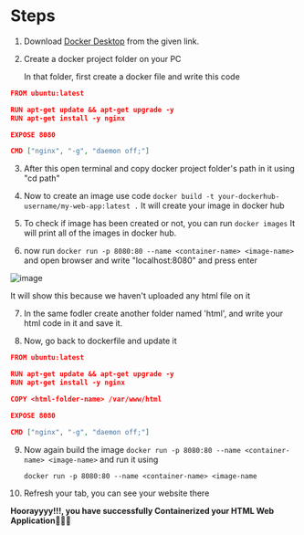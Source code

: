 # Steps
1. Download [Docker Desktop](https://www.docker.com/products/docker-desktop/) from the given link.

2. Create a docker project folder on your PC

      In that folder, first create a docker file and write this code
   
```json
FROM ubuntu:latest

RUN apt-get update && apt-get upgrade -y
RUN apt-get install -y nginx

EXPOSE 8080

CMD ["nginx", "-g", "daemon off;"]
```

3. After this open terminal and copy docker project folder's path in it using "cd path"

4. Now to create an image use code 
      ``` docker build -t your-dockerhub-username/my-web-app:latest . ```
It will create your image in docker hub

5. To check if image has been created or not, you can run ```docker images```
      It will print all of the images in docker hub.

6. now run ```docker run -p 8080:80 --name <container-name> <image-name>``` and open browser and write "localhost:8080" and press enter 

![image](https://github.com/Utkarsh067/Docker-Projects-/assets/161854515/cc574cbd-0f7a-4a27-9f3c-42d25722a16b)

It will show this because we haven't uploaded any html file on it

7. In the same fodler create another folder named  'html', and write your html code in it and save it.

8. Now, go back to dockerfile and update it
```json
FROM ubuntu:latest

RUN apt-get update && apt-get upgrade -y
RUN apt-get install -y nginx

COPY <html-folder-name> /var/www/html

EXPOSE 8080

CMD ["nginx", "-g", "daemon off;"]
```

9. Now again build the image ```docker run -p 8080:80 --name <container-name> <image-name>``` and run it using 
 
   ```docker run -p 8080:80 --name <container-name> <image-name```

10. Refresh your tab, you can see your website there


**Hoorayyyy!!!, you have successfully Containerized your HTML Web Application🎉🎉🎉**
